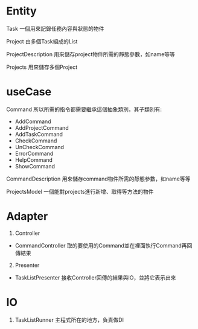 # Entity
Task
一個用來記錄任務內容與狀態的物件


Project
由多個Task組成的List

ProjectDescription
用來儲存project物件所需的靜態參數，如name等等

Projects
用來儲存多個Project

# useCase
Command
所以所需的指令都需要繼承這個抽象類別，其子類別有:
* AddCommand
* AddProjectCommand
* AddTaskCommand
* CheckCommand
* UnCheckCommand
* ErrorCommand
* HelpCommand
* ShowCommand

CommandDescription
用來儲存command物件所需的靜態參數，如name等等

ProjectsModel
一個能對projects進行新增、取得等方法的物件

# Adapter
1. Controller
*  CommandController
   取的要使用的Command並在裡面執行Command再回傳結果

2. Presenter
* TaskListPresenter
  接收Controller回傳的結果與IO，並將它表示出來

# IO
1. TaskListRunner
   主程式所在的地方，負責做DI